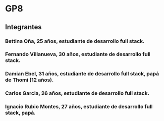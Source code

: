 # GP8 

## Integrantes

### Bettina Oña, 25 años, estudiante de desarrollo full stack.
### Fernando Villanueva, 30 años, estudiante de desarrollo full stack.
### Damian Ebel, 31 años, estudiante de desarrollo full stack, papá de Thomi (12 años).
### Carlos Garcia, 26 años, estudiante de desarrollo full stack.
### Ignacio Rubio Montes, 27 años, estudiante de desarrollo full stack, papá.

